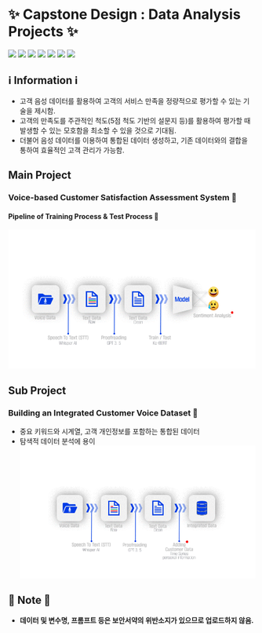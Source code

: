 # :sparkles: Capstone Design : Data Analysis Projects :sparkles:
<img src="https://img.shields.io/badge/Python-3776AB?style=flat&logo=Python&logoColor=white"/> <img src="https://img.shields.io/badge/OpenAI-412991?style=flat&logo=OpenAI&logoColor=white"/> <img src="https://img.shields.io/badge/PyTorch-EE4C2C?style=flat&logo=PyTorch&logoColor=white"/> <img src="https://img.shields.io/badge/PyTorch Lightning-792EE5?style=flat&logo=PyTorch Lightning&logoColor=white"/>
<img src="https://img.shields.io/badge/Numpy-013243?style=flat&logo=Numpy&logoColor=white"/> <img src="https://img.shields.io/badge/Pandas-150458?style=flat&logo=Pandas&logoColor=white"/>
<img src="https://img.shields.io/badge/Jupyter Notebook-F37626?style=flat&logo=Jupyter&logoColor=white"/>

## :information_source: Information :information_source:
+ 고객 음성 데이터를 활용하여 고객의 서비스 만족을 정량적으로 평가할 수 있는 기술을 제시함.
+ 고객의 만족도를 주관적인 척도(5점 척도 기반의 설문지 등)를 활용하여 평가할 때 발생할 수 있는 모호함을 최소할 수 있을 것으로 기대됨.
+ 더불어 음성 데이터를 이용하여 통합된 데이터 생성하고, 기존 데이터와의 결합을 통하여 효율적인 고객 관리가 가능함.

## Main Project
### Voice-based Customer Satisfaction Assessment System :speech_balloon:
#### Pipeline of Training Process & Test Process :robot:
![pipeline](img/pipeline.gif)
## Sub Project
### Building an Integrated Customer Voice Dataset :file_folder:
+ 중요 키워드와 시계열, 고객 개인정보를 포함하는 통합된 데이터
+ 탐색적 데이터 분석에 용이
![pipeline2](img/pipeline2.gif)
## :memo: Note :memo:
+ **데이터 및 변수명, 프롬프트 등은 보안서약의 위반소지가 있으므로 업로드하지 않음.**
